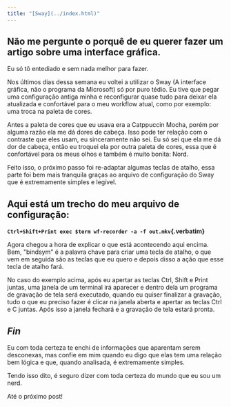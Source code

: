 ```yaml
---
title: "[Sway](../index.html)"
---
```


<head>
<meta name="viewport" content="width=device-width, initial-scale=1" />
<meta charset="utf-8">
<title>Sea</title>
<link rel="stylesheet" href="./src/styles.css " />
<link rel="stylesheet" href="./src/colors.css " />
</head>

## Não me pergunte o porquê de eu querer fazer um artigo sobre uma interface gráfica.

Eu só tô entediado e sem nada melhor para fazer.

Nos últimos dias dessa semana eu voltei a utilizar o Sway (A interface
gráfica, não o programa da Microsoft) só por puro tédio. Eu tive que
pegar uma configuração antiga minha e reconfigurar quase tudo para
deixar ela atualizada e confortável para o meu workflow atual, como por
exemplo: uma troca na paleta de cores.

Antes a paleta de cores que eu usava era a Catppuccin Mocha, porém por
alguma razão ela me dá dores de cabeça. Isso pode ter relação com o
contraste que eles usam, eu sinceramente não sei. Eu só sei que ela me
dá dor de cabeça, então eu troquei ela por outra paleta de cores, essa
que é confortável para os meus olhos e também é muito bonita: Nord.

Feito isso, o próximo passo foi re-adaptar algumas teclas de atalho,
essa parte foi bem mais tranquila graças ao arquivo de configuração do
Sway que é extremamente simples e legível.

## Aqui está um trecho do meu arquivo de configuração:

**`Ctrl+Shift+Print exec $term wf-recorder -a -f out.mkv`{.verbatim}**

Agora chegou a hora de explicar o que está acontecendo aqui encima. Bem,
"bindsym" é a palavra chave para criar uma tecla de atalho, o que vem em
seguida são as teclas que eu quero e depois disso a ação que esse tecla
de atalho fará.

No caso do exemplo acima, após eu apertar as teclas Ctrl, Shift e Print
juntas, uma janela de um terminal irá aparecer e dentro dela um programa
de gravação de tela será executado, quando eu quiser finalizar a
gravação, tudo o que eu preciso fazer é clicar na janela aberta e
apertar as teclas Ctrl e C juntas. Após isso a janela fechará e a
gravação de tela estará pronta.

## *Fin*

Eu com toda certeza te enchi de informações que aparentam serem
desconexas, mas confie em mim quando eu digo que elas tem uma relação
bem lógica e que, quando analisada, é extremamente simples.

Tendo isso dito, é seguro dizer com toda certeza do mundo que eu sou um
nerd.

Até o próximo post!
